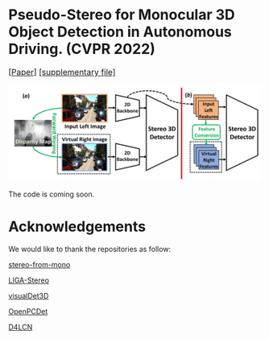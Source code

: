 # Pseudo-Stereo for Monocular 3D Object Detection in Autonomous Driving. (CVPR 2022)
<font size=3>[\[Paper\]](https://arxiv.org/abs/2203.02112) [\[supplementary file\]](pdf/supplementary_file.pdf)</font>

![avatar](img/overview.png)

The code is coming soon.

# Acknowledgements
 We would like to thank the repositories as follow:

 [stereo-from-mono](https://github.com/nianticlabs/stereo-from-mono)

 [LIGA-Stereo](https://github.com/xy-guo/LIGA-Stereo)

 [visualDet3D](https://github.com/Owen-Liuyuxuan/visualDet3D)

 [OpenPCDet](https://github.com/open-mmlab/OpenPCDet)
 
 [D4LCN](https://github.com/dingmyu/D4LCN)


